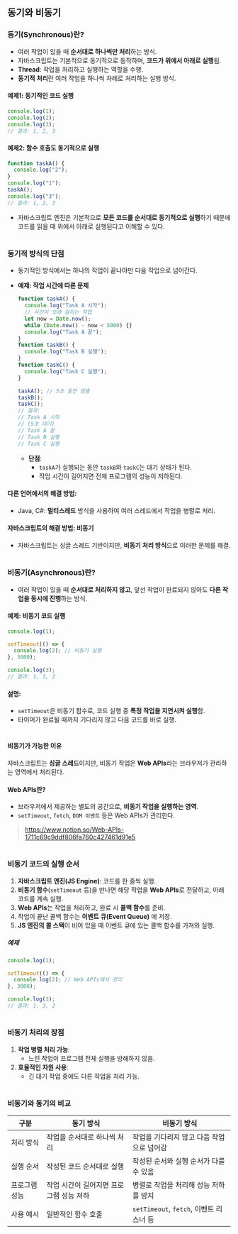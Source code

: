 ## 동기와 비동기

### **동기(Synchronous)란?**
- 여러 작업이 있을 때 **순서대로 하나씩만 처리**하는 방식.
- 자바스크립트는 기본적으로 동기적으로 동작하며, **코드가 위에서 아래로 실행**됨.
- **Thread**: 작업을 처리하고 실행하는 역할을 수행.
- **동기적 처리**란 여러 작업을 하나씩 차례로 처리하는 실행 방식.

#### **예제1: 동기적인 코드 실행**
```javascript
console.log(1);
console.log(2);
console.log(3);
// 결과: 1, 2, 3
```

#### **예제2: 함수 호출도 동기적으로 실행**
```javascript
function taskA() {
  console.log("2");
}
console.log("1");
taskA();
console.log("3");
// 결과: 1, 2, 3
```

- 자바스크립트 엔진은 기본적으로 **모든 코드를 순서대로 동기적으로 실행**하기 때문에 코드를 읽을 때 위에서 아래로 실행된다고 이해할 수 있다.

# 

### **동기적 방식의 단점**
- 동기적인 방식에서는 하나의 작업이 끝나야만 다음 작업으로 넘어간다. 

- **예제: 작업 시간에 따른 문제**
  ```javascript
  function taskA() {
    console.log("Task A 시작");
    // 시간이 오래 걸리는 작업
    let now = Date.now();
    while (Date.now() - now < 5000) {}
    console.log("Task A 끝");
  }
  function taskB() {
    console.log("Task B 실행");
  }
  function taskC() {
    console.log("Task C 실행");
  }
  
  taskA(); // 5초 동안 멈춤
  taskB();
  taskC();
  // 결과:
  // Task A 시작
  // (5초 대기)
  // Task A 끝
  // Task B 실행
  // Task C 실행
  ```

  - **단점**:
    - `taskA`가 실행되는 동안 `taskB`와 `taskC`는 대기 상태가 된다.
    - 작업 시간이 길어지면 전체 프로그램의 성능이 저하된다.

#### **다른 언어에서의 해결 방법**:
- Java, C#: **멀티스레드** 방식을 사용하여 여러 스레드에서 작업을 병렬로 처리.

#### **자바스크립트의 해결 방법: 비동기**
- 자바스크립트는 싱글 스레드 기반이지만, **비동기 처리 방식**으로 이러한 문제를 해결.

# 

### **비동기(Asynchronous)란?**
- 여러 작업이 있을 때 **순서대로 처리하지 않고**, 앞선 작업이 완료되지 않아도 **다른 작업을 동시에 진행**하는 방식.

#### **예제: 비동기 코드 실행**
```javascript
console.log(1);

setTimeout(() => {
  console.log(2); // 비동기 실행
}, 3000);

console.log(3);
// 결과: 1, 3, 2
```

#### **설명**:
- `setTimeout`은 비동기 함수로, 코드 실행 중 **특정 작업을 지연시켜 실행**함.
- 타이머가 완료될 때까지 기다리지 않고 다음 코드를 바로 실행.

# 

#### **비동기가 가능한 이유**
자바스크립트는 **싱글 스레드**이지만, 비동기 작업은 **Web APIs**라는 브라우저가 관리하는 영역에서 처리된다.

#### **Web APIs란?**
- 브라우저에서 제공하는 별도의 공간으로, **비동기 작업을 실행하는 영역**.
- `setTimeout`, `fetch`, `DOM 이벤트` 등은 Web APIs가 관리한다.
> https://www.notion.so/Web-APIs-1711c69c9ddf806fa760c427461d91e5

# 

### **비동기 코드의 실행 순서**
1. **자바스크립트 엔진(JS Engine)**: 코드를 한 줄씩 실행.
2. **비동기 함수**(`setTimeout` 등)을 만나면 해당 작업을 **Web APIs**로 전달하고, 아래 코드를 계속 실행.
3. **Web APIs**는 작업을 처리하고, 완료 시 **콜백 함수**를 준비.
4. 작업이 끝난 콜백 함수는 **이벤트 큐(Event Queue)** 에 저장.
5. **JS 엔진의 콜 스택**이 비어 있을 때 이벤트 큐에 있는 콜백 함수를 가져와 실행.

##### **예제**
```javascript
console.log(1);

setTimeout(() => {
  console.log(2); // Web APIs에서 관리
}, 3000);

console.log(3);
// 결과: 1, 3, 2
```

# 

### **비동기 처리의 장점**
1. **작업 병렬 처리 가능**:
   - 느린 작업이 프로그램 전체 실행을 방해하지 않음.
2. **효율적인 자원 사용**:
   - 긴 대기 작업 중에도 다른 작업을 처리 가능.

# 

### **비동기와 동기의 비교**
| 구분          | 동기 방식                                      | 비동기 방식                                |
|---------------|-----------------------------------------------|------------------------------------------|
| 처리 방식     | 작업을 순서대로 하나씩 처리                    | 작업을 기다리지 않고 다음 작업으로 넘어감   |
| 실행 순서     | 작성된 코드 순서대로 실행                      | 작성된 순서와 실행 순서가 다를 수 있음     |
| 프로그램 성능 | 작업 시간이 길어지면 프로그램 성능 저하         | 병렬로 작업을 처리해 성능 저하를 방지      |
| 사용 예시     | 일반적인 함수 호출                            | `setTimeout`, `fetch`, 이벤트 리스너 등   |

# 
